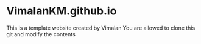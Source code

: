 # VimalanKM.github.io

This is a template website created by Vimalan
You are allowed to clone this git and modify the contents
